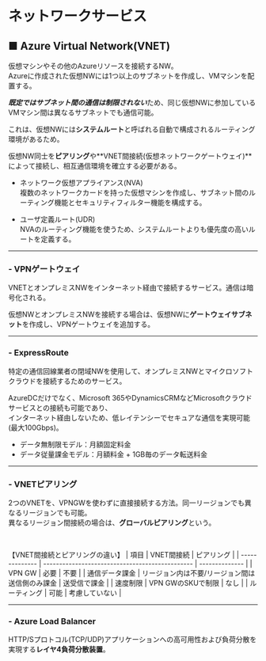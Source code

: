 # ネットワークサービス

## ■ Azure Virtual Network(VNET)

仮想マシンやその他のAzureリソースを接続するNW。  
Azureに作成された仮想NWには1つ以上のサブネットを作成し、VMマシンを配置する。

***既定ではサブネット間の通信は制限されない***ため、同じ仮想NWに参加しているVMマシン間は異なるサブネットでも通信可能。

これは、仮想NWには**システムルート**と呼ばれる自動で構成されるルーティング環境があるため。

仮想NW同士を**ピアリング**や**VNET間接続(仮想ネットワークゲートウェイ)**によって接続し、相互通信環境を確立する必要がある。

- ネットワーク仮想アプライアンス(NVA)  
  複数のネットワークカードを持った仮想マシンを作成し、サブネット間のルーティング機能とセキュリティフィルター機能を構成する。

- ユーザ定義ルート(UDR)  
  NVAのルーティング機能を使うため、システムルートよりも優先度の高いルートを定義する。

***

### - **VPNゲートウェイ**

VNETとオンプレミスNWをインターネット経由で接続するサービス。通信は暗号化される。

仮想NWとオンプレミスNWを接続する場合は、仮想NWに**ゲートウェイサブネット**を作成し、VPNゲートウェイを追加する。

***

### - **ExpressRoute**

特定の通信回線業者の閉域NWを使用して、オンプレミスNWとマイクロソフトクラウドを接続するためのサービス。

AzureDCだけでなく、Microsoft 365やDynamicsCRMなどMicrosoftクラウドサービスとの接続も可能であり、  
インターネット経由しないため、低レイテンシーでセキュアな通信を実現可能(最大100Gbps)。

- データ無制限モデル：月額固定料金
- データ従量課金モデル：月額料金 + 1GB毎のデータ転送料金

***

### - **VNETピアリング**

2つのVNETを、VPNGWを使わずに直接接続する方法。同一リージョンでも異なるリージョンでも可能。  
異なるリージョン間接続の場合は、**グローバルピアリング**という。

<br>

【VNET間接続とピアリングの違い】
| 項目           | VNET間接続                                      | ピアリング     |
| -------------- | ----------------------------------------------- | -------------- |
| VPN GW         | 必要                                            | 不要           |
| 通信データ課金 | リージョン内は不要/リージョン間は送信側のみ課金 | 送受信で課金   |
| 速度制限       | VPN GWのSKUで制限                               | なし           |
| ルーティング   | 可能                                            | 考慮していない |

***

### - **Azure Load Balancer**

HTTP/Sプロトコル(TCP/UDP)アプリケーションへの高可用性および負荷分散を実現する**レイヤ4負荷分散装置**。